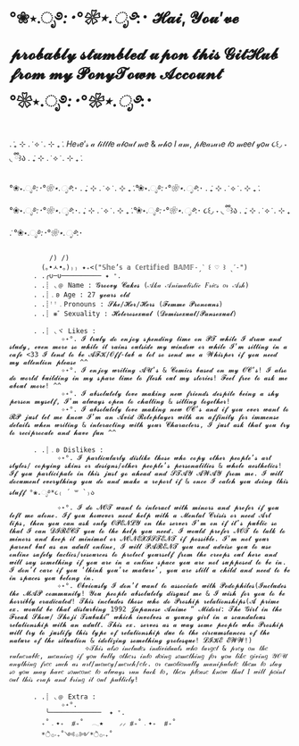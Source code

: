# °❀⋆.ೃ࿔*:･°❀⋆.ೃ࿔*:･ 𝓗𝓪𝓲, 𝓨𝓸𝓾’𝓿𝓮 𝓹𝓻𝓸𝓫𝓪𝓫𝓵𝔂 𝓼𝓽𝓾𝓶𝓫𝓵𝓮𝓭 𝓾𝓹𝓸𝓷 𝓽𝓱𝓲𝓼 𝓖𝓲𝓽𝓗𝓾𝓫 𝓯𝓻𝓸𝓶 𝓶𝔂 𝓟𝓸𝓷𝔂𝓣𝓸𝔀𝓷 𝓐𝓬𝓬𝓸𝓾𝓷𝓽 °❀⋆.ೃ࿔*:･°❀⋆.ೃ࿔*:･

 . ݁₊ ⊹ . ݁ ⟡ ݁ . ⊹ ₊ ݁. 𝐻𝑒𝓇𝑒’𝓈 𝒶 𝓁𝒾𝓉𝓉𝓁𝑒 𝒶𝒷𝑜𝓊𝓉 𝓂𝑒 & 𝓌𝒽𝑜 𝐼 𝒶𝓂, 𝓅𝓁𝑒𝒶𝓈𝓊𝓇𝑒 𝓉𝑜 𝓂𝑒𝑒𝓉 𝓎𝑜𝓊 ૮꒰◞ ˕ ◟ ྀི꒱ა . ݁₊ ⊹ . ݁ ⟡ ݁ . ⊹ ₊ ݁. 
 
°❀⋆.ೃ࿔*:･°❀⋆.ೃ࿔*:･ . ݁₊ ⊹ . ݁ ⟡ ݁ . ⊹ ₊ ݁.°❀⋆.ೃ࿔*:･°❀⋆.ೃ࿔*:･ . ݁₊ ⊹ . ݁ ⟡ ݁ . ⊹ ₊ ݁.  °❀⋆.ೃ࿔*:･°❀⋆.ೃ࿔*:･. ݁₊ ⊹ . ݁ ⟡ ݁ . ⊹ ₊ ݁.°❀⋆.ೃ࿔*:･°❀⋆.ೃ࿔*:･ ૮꒰◞ ˕ ◟ ྀི꒱ა . ݁₊ ⊹ . ݁ ⟡ ݁ . ⊹ ₊ ݁. °❀⋆.ೃ࿔*:･°❀⋆.ೃ࿔*:･  
          
              /) /)
            (｡•ㅅ•｡)₎₎ ✦₊<("𝕊𝕙𝕖’𝕤 𝕒 ℂ𝕖𝕣𝕥𝕚𝕗𝕚𝕖𝕕 𝔹𝔸𝕄𝔽˗ˏˋ ꒰ ♡ ꒱ ˎˊ˗")
          . .╭∪─∪────────── ✦ ⁺.
          . .┊ ◟﹫ Name : 𝓖𝓻𝓸𝓸𝓿𝔂 𝓒𝓪𝓴𝓮𝓼 (𝒜𝓀𝒶 𝒜𝓃𝒾𝓂𝒶𝓁𝒾𝓈𝓉𝒾𝒸 𝐹𝓇𝒾𝑒𝓈 𝑜𝓇 𝒜𝓈𝒽)
          . .┊﹒𐐪 Age : 27 𝔂𝓮𝓪𝓻𝓼 𝓸𝓵𝓭
          . .┊ꜝꜝ﹒Pronouns : 𝓢𝓱𝓮/𝓗𝓮𝓻/𝓗𝓮𝓻𝓼 (𝓕𝓮𝓶𝓶𝓮 𝓟𝓻𝓸𝓷𝓸𝓾𝓷𝓼)
          . .┊ ⨳゛Sexuality : 𝓗𝓮𝓽𝓮𝓻𝓸𝓼𝓮𝔁𝓾𝓪𝓵 (𝓓𝓮𝓶𝓲𝓼𝓮𝔁𝓾𝓪𝓵/𝓟𝓪𝓷𝓼𝓮𝔁𝓾𝓪𝓵)
          
          . .┊ ◟ヾ Likes : 
                 ✧˖°. 𝓘 𝓽𝓻𝓾𝓵𝔂 𝓭𝓸 𝓮𝓷𝓳𝓸𝔂 𝓼𝓹𝓮𝓷𝓭𝓲𝓷𝓰 𝓽𝓲𝓶𝓮 𝓸𝓷 𝓟𝓣 𝔀𝓱𝓲𝓵𝓮 𝓘 𝓭𝓻𝓪𝔀 𝓪𝓷𝓭 𝓼𝓽𝓾𝓭𝔂, 𝓮𝓿𝓮𝓷 𝓶𝓸𝓻𝓮 𝓼𝓸 𝔀𝓱𝓲𝓵𝓮 𝓲𝓽 𝓻𝓪𝓲𝓷𝓼 𝓸𝓾𝓽𝓼𝓲𝓭𝓮 𝓶𝔂 𝔀𝓲𝓷𝓭𝓸𝔀 𝓸𝓻 𝔀𝓱𝓲𝓵𝓮 𝓘’𝓶 𝓼𝓲𝓽𝓽𝓲𝓷𝓰 𝓲𝓷 𝓪 𝓬𝓪𝓯𝓮 <33 𝓘 𝓽𝓮𝓷𝓭 𝓽𝓸 𝓫𝓮 𝓐𝓕𝓚/𝓞𝓯𝓯-𝓽𝓪𝓫 𝓪 𝓵𝓸𝓽 𝓼𝓸 𝓼𝓮𝓷𝓭 𝓶𝓮 𝓪 𝓦𝓱𝓲𝓼𝓹𝓮𝓻 𝓲𝓯 𝔂𝓸𝓾 𝓷𝓮𝓮𝓭 𝓶𝔂 𝓪𝓽𝓽𝓮𝓷𝓽𝓲𝓸𝓷 𝓹𝓵𝓮𝓪𝓼𝓮 ^^  
                 ✧˖°. 𝓘 𝓮𝓷𝓳𝓸𝔂 𝔀𝓻𝓲𝓽𝓲𝓷𝓰 𝓐𝓤’𝓼 & 𝓒𝓸𝓶𝓲𝓬𝓼 𝓫𝓪𝓼𝓮𝓭 𝓸𝓷 𝓶𝔂 𝓞𝓒’𝓼! 𝓘 𝓪𝓵𝓼𝓸 𝓭𝓸 𝔀𝓸𝓻𝓵𝓭 𝓫𝓾𝓲𝓵𝓭𝓲𝓷𝓰 𝓲𝓷 𝓶𝔂 𝓼𝓹𝓪𝓻𝓮 𝓽𝓲𝓶𝓮 𝓽𝓸 𝓯𝓵𝓮𝓼𝓱 𝓸𝓾𝓽 𝓶𝔂 𝓼𝓽𝓸𝓻𝓲𝓮𝓼! 𝓕𝓮𝓮𝓵 𝓯𝓻𝓮𝓮 𝓽𝓸 𝓪𝓼𝓴 𝓶𝓮 𝓪𝓫𝓸𝓾𝓽 𝓶𝓸𝓻𝓮! ^^
                 ✧˖°. 𝓘 𝓪𝓫𝓼𝓸𝓵𝓾𝓽𝓮𝓵𝔂 𝓵𝓸𝓿𝓮 𝓶𝓪𝓴𝓲𝓷𝓰 𝓷𝓮𝔀 𝓯𝓻𝓲𝓮𝓷𝓭𝓼 𝓭𝓮𝓼𝓹𝓲𝓽𝓮 𝓫𝓮𝓲𝓷𝓰 𝓪 𝓼𝓱𝔂 𝓹𝓮𝓻𝓼𝓸𝓷 𝓶𝔂𝓼𝓮𝓵𝓯, 𝓘’𝓶 𝓪𝓵𝔀𝓪𝔂𝓼 𝓸𝓹𝓮𝓷 𝓽𝓸 𝓬𝓱𝓪𝓽𝓽𝓲𝓷𝓰 & 𝓼𝓲𝓽𝓽𝓲𝓷𝓰 𝓽𝓸𝓰𝓮𝓽𝓱𝓮𝓻!
                 ✧˖°. 𝓘 𝓪𝓫𝓼𝓸𝓵𝓾𝓽𝓮𝓵𝔂 𝓵𝓸𝓿𝓮 𝓶𝓪𝓴𝓲𝓷𝓰 𝓷𝓮𝔀 𝓞𝓒’𝓼 𝓪𝓷𝓭 𝓲𝓯 𝔂𝓸𝓾 𝓮𝓿𝓮𝓻 𝔀𝓪𝓷𝓽 𝓽𝓸 𝓡𝓟 𝓳𝓾𝓼𝓽 𝓵𝓮𝓽 𝓶𝓮 𝓴𝓷𝓸𝔀 𝓘’𝓶 𝓪𝓷 𝓐𝓿𝓲𝓭 𝓡𝓸𝓵𝓮𝓹𝓵𝓪𝔂𝓮𝓻 𝔀𝓲𝓽𝓱 𝓪𝓷 𝓪𝓯𝓯𝓲𝓷𝓲𝓽𝔂 𝓯𝓸𝓻 𝓲𝓶𝓶𝓮𝓷𝓼𝓮 𝓭𝓮𝓽𝓪𝓲𝓵𝓼 𝔀𝓱𝓮𝓷 𝔀𝓻𝓲𝓽𝓲𝓷𝓰 & 𝓲𝓷𝓽𝓮𝓻𝓪𝓬𝓽𝓲𝓷𝓰 𝔀𝓲𝓽𝓱 𝔂𝓸𝓾𝓻 𝓒𝓱𝓪𝓻𝓪𝓬𝓽𝓮𝓻𝓼, 𝓘 𝓳𝓾𝓼𝓽 𝓪𝓼𝓴 𝓽𝓱𝓪𝓽 𝔂𝓸𝓾 𝓽𝓻𝔂 𝓽𝓸 𝓻𝓮𝓬𝓲𝓹𝓻𝓸𝓬𝓪𝓽𝓮 𝓪𝓷𝓭 𝓱𝓪𝓿𝓮 𝓯𝓾𝓷 ^^
                 
          . .┊﹒𐐪 Dislikes : 
                ✧˖°. 𝓘 𝓹𝓪𝓻𝓽𝓲𝓬𝓾𝓵𝓪𝓻𝓵𝔂 𝓭𝓲𝓼𝓵𝓲𝓴𝓮 𝓽𝓱𝓸𝓼𝓮 𝔀𝓱𝓸 𝓬𝓸𝓹𝔂 𝓸𝓽𝓱𝓮𝓻 𝓹𝓮𝓸𝓹𝓵𝓮’𝓼 𝓪𝓻𝓽 𝓼𝓽𝔂𝓵𝓮𝓼/ 𝓬𝓸𝓹𝔂𝓲𝓷𝓰 𝓼𝓴𝓲𝓷𝓼 𝓸𝓻 𝓭𝓮𝓼𝓲𝓰𝓷𝓼/𝓸𝓽𝓱𝓮𝓻 𝓹𝓮𝓸𝓹𝓵𝓮’𝓼 𝓹𝓮𝓻𝓼𝓸𝓷𝓪𝓵𝓲𝓽𝓲𝓮𝓼 & 𝔀𝓱𝓸𝓵𝓮 𝓪𝓮𝓼𝓽𝓱𝓮𝓽𝓲𝓬𝓼! 𝓘𝓯 𝔂𝓸𝓾 𝓹𝓪𝓻𝓽𝓲𝓬𝓲𝓹𝓪𝓽𝓮 𝓲𝓷 𝓽𝓱𝓲𝓼 𝓳𝓾𝓼𝓽 𝓰𝓸 𝓪𝓱𝓮𝓪𝓭 𝓪𝓷𝓭 𝓢𝓣𝓐𝓨 𝓐𝓦𝓐𝓨 𝓯𝓻𝓸𝓶 𝓶𝓮. 𝓘 𝔀𝓲𝓵𝓵 𝓭𝓸𝓬𝓾𝓶𝓮𝓷𝓽 𝓮𝓿𝓮𝓻𝔂𝓽𝓱𝓲𝓷𝓰 𝔂𝓸𝓾 𝓭𝓸 𝓪𝓷𝓭 𝓶𝓪𝓴𝓮 𝓪 𝓻𝓮𝓹𝓸𝓻𝓽 𝓲𝓯 & 𝓸𝓷𝓬𝓮 𝓘 𝓬𝓪𝓽𝓬𝓱 𝔂𝓸𝓾 𝓭𝓸𝓲𝓷𝓰 𝓽𝓱𝓲𝓼 𝓼𝓽𝓾𝓯𝓯 °❀.ೃ࿔*૮₍ ´ ꒳ `₎ა
                ✧˖°. 𝓘 𝓭𝓸 𝓝𝓞𝓣 𝔀𝓪𝓷𝓽 𝓽𝓸 𝓲𝓷𝓽𝓮𝓻𝓪𝓬𝓽 𝔀𝓲𝓽𝓱 𝓶𝓲𝓷𝓸𝓻𝓼 𝓪𝓷𝓭 𝓹𝓻𝓮𝓯𝓮𝓻 𝓲𝓯 𝔂𝓸𝓾 𝓵𝓮𝓯𝓽 𝓶𝓮 𝓪𝓵𝓸𝓷𝓮. 𝓘𝓯 𝔂𝓸𝓾 𝓱𝓸𝔀𝓮𝓿𝓮𝓻 𝓷𝓮𝓮𝓭 𝓱𝓮𝓵𝓹 𝔀𝓲𝓽𝓱 𝓪 𝓜𝓮𝓷𝓽𝓪𝓵 𝓒𝓻𝓲𝓼𝓲𝓼 𝓸𝓻 𝓷𝓮𝓮𝓭 𝓐𝓻𝓽 𝓽𝓲𝓹𝓼, 𝓽𝓱𝓮𝓷 𝔂𝓸𝓾 𝓬𝓪𝓷 𝓪𝓼𝓴 𝓸𝓷𝓵𝔂 𝓞𝓟𝓔𝓝𝓛𝓨 𝓸𝓷 𝓽𝓱𝓮 𝓼𝓮𝓻𝓿𝓮𝓻 𝓘’𝓶 𝓸𝓷 𝓲𝓯 𝓲𝓽’𝓼 𝓹𝓾𝓫𝓵𝓲𝓬 𝓼𝓸 𝓽𝓱𝓪𝓽 𝓘 𝓬𝓪𝓷 𝓓𝓘𝓡𝓔𝓒𝓣 𝔂𝓸𝓾 𝓽𝓸 𝓽𝓱𝓮 𝓱𝓮𝓵𝓹 𝔂𝓸𝓾 𝓷𝓮𝓮𝓭. 𝓘 𝔀𝓸𝓾𝓵𝓭 𝓹𝓻𝓮𝓯𝓮𝓻 𝓝𝓞𝓣 𝓽𝓸 𝓽𝓪𝓵𝓴 𝓽𝓸 𝓶𝓲𝓷𝓸𝓻𝓼 𝓪𝓷𝓭 𝓴𝓮𝓮𝓹 𝓲𝓽 𝓶𝓲𝓷𝓲𝓶𝓪𝓵 𝓸𝓻 𝓝𝓞𝓝𝓔𝓧𝓘𝓢𝓣𝓔𝓝𝓣 𝓲𝓯 𝓹𝓸𝓼𝓼𝓲𝓫𝓵𝓮. 𝓘’𝓶 𝓷𝓸𝓽 𝔂𝓸𝓾𝓻 𝓹𝓪𝓻𝓮𝓷𝓽 𝓫𝓾𝓽 𝓪𝓼 𝓪𝓷 𝓪𝓭𝓾𝓵𝓽 𝓸𝓷𝓵𝓲𝓷𝓮, 𝓘 𝔀𝓲𝓵𝓵 𝓟𝓐𝓡𝓔𝓝𝓣 𝔂𝓸𝓾 𝓪𝓷𝓭 𝓪𝓭𝓿𝓲𝓼𝓮 𝔂𝓸𝓾 𝓽𝓸 𝓾𝓼𝓮 𝓸𝓷𝓵𝓲𝓷𝓮 𝓼𝓪𝓯𝓮𝓽𝔂 𝓽𝓪𝓬𝓽𝓲𝓬𝓼/𝓻𝓮𝓼𝓸𝓾𝓻𝓬𝓮𝓼 𝓽𝓸 𝓹𝓻𝓸𝓽𝓮𝓬𝓽 𝔂𝓸𝓾𝓻𝓼𝓮𝓵𝓯 𝓯𝓻𝓸𝓶 𝓽𝓱𝓮 𝓬𝓻𝓮𝓮𝓹𝓼 𝓸𝓾𝓽 𝓱𝓮𝓻𝓮 𝓪𝓷𝓭 𝔀𝓲𝓵𝓵 𝓼𝓪𝔂 𝓼𝓸𝓶𝓮𝓽𝓱𝓲𝓷𝓰 𝓲𝓯 𝔂𝓸𝓾 𝓪𝓻𝓮 𝓲𝓷 𝓪 𝓸𝓷𝓵𝓲𝓷𝓮 𝓼𝓹𝓪𝓬𝓮 𝔂𝓸𝓾 𝓪𝓻𝓮 𝓷𝓸𝓽 𝓼𝓾𝓹𝓹𝓸𝓼𝓮𝓭 𝓽𝓸 𝓫𝓮 𝓲𝓷. 𝓘 𝓭𝓸𝓷’𝓽 𝓬𝓪𝓻𝓮 𝓲𝓯 𝔂𝓸𝓾 ‘𝓽𝓱𝓲𝓷𝓴 𝔂𝓸𝓾’𝓻𝓮 𝓶𝓪𝓽𝓾𝓻𝓮’, 𝔂𝓸𝓾 𝓪𝓻𝓮 𝓼𝓽𝓲𝓵𝓵 𝓪 𝓬𝓱𝓲𝓵𝓭 𝓪𝓷𝓭 𝓷𝓮𝓮𝓭 𝓽𝓸 𝓫𝓮 𝓲𝓷 𝓼𝓹𝓪𝓬𝓮𝓼 𝔂𝓸𝓾 𝓫𝓮𝓵𝓸𝓷𝓰 𝓲𝓷.
                ✧˖°. 𝓞𝓫𝓿𝓲𝓸𝓾𝓼𝓵𝔂 𝓘 𝓭𝓸𝓷’𝓽 𝔀𝓪𝓷𝓽 𝓽𝓸 𝓪𝓼𝓼𝓸𝓬𝓲𝓪𝓽𝓮 𝔀𝓲𝓽𝓱 𝓟𝓮𝓭𝓸𝓹𝓱𝓲𝓵𝓮𝓼(𝓘𝓷𝓬𝓵𝓾𝓭𝓮𝓼 𝓽𝓱𝓮 𝓜𝓐𝓟 𝓬𝓸𝓶𝓶𝓾𝓷𝓲𝓽𝔂! 𝓨𝓸𝓾 𝓹𝓮𝓸𝓹𝓵𝓮 𝓪𝓫𝓼𝓸𝓵𝓾𝓽𝓮𝓵𝔂 𝓭𝓲𝓼𝓰𝓾𝓼𝓽 𝓶𝓮 & 𝓘 𝔀𝓲𝓼𝓱 𝓯𝓸𝓻 𝔂𝓸𝓾 𝓽𝓸 𝓫𝓮 𝓱𝓸𝓻𝓻𝓲𝓫𝓵𝔂 𝓮𝓻𝓪𝓭𝓲𝓬𝓪𝓽𝓮𝓭! 𝓣𝓱𝓲𝓼 𝓲𝓷𝓬𝓵𝓾𝓭𝓮𝓼 𝓽𝓱𝓸𝓼𝓮 𝔀𝓱𝓸 𝓭𝓸 𝓟𝓻𝓸𝓼𝓱𝓲𝓹 𝓻𝓮𝓵𝓪𝓽𝓲𝓸𝓷𝓼𝓱𝓲𝓹𝓼(𝓐 𝓹𝓻𝓲𝓶𝓮 𝓮𝔁. 𝔀𝓸𝓾𝓵𝓭 𝓫𝓮 𝓽𝓱𝓪𝓽 𝓭𝓲𝓼𝓽𝓾𝓻𝓫𝓲𝓷𝓰 1992 𝓙𝓪𝓹𝓪𝓷𝓮𝓼𝓮 𝓐𝓷𝓲𝓶𝓮 “ 𝓜𝓲𝓭𝓸𝓻𝓲: 𝓣𝓱𝓮 𝓖𝓲𝓻𝓵 𝓲𝓷 𝓽𝓱𝓮 𝓕𝓻𝓮𝓪𝓴 𝓢𝓱𝓸𝔀/ 𝓢𝓱𝓸𝓳𝓲 𝓣𝓼𝓾𝓫𝓪𝓴𝓲” 𝔀𝓱𝓲𝓬𝓱 𝓲𝓷𝓿𝓸𝓵𝓿𝓮𝓼 𝓪 𝔂𝓸𝓾𝓷𝓰 𝓰𝓲𝓻𝓵 𝓲𝓷 𝓪 𝓼𝓬𝓪𝓷𝓭𝓪𝓵𝓸𝓾𝓼 𝓻𝓮𝓵𝓪𝓽𝓲𝓸𝓷𝓼𝓱𝓲𝓹 𝔀𝓲𝓽𝓱 𝓪𝓷 𝓪𝓭𝓾𝓵𝓽. 𝓣𝓱𝓲𝓼 𝓮𝔁. 𝓼𝓮𝓻𝓿𝓮𝓼 𝓪𝓼 𝓪 𝔀𝓪𝔂 𝓼𝓸𝓶𝓮 𝓹𝓮𝓸𝓹𝓵𝓮 𝔀𝓱𝓸 𝓟𝓻𝓸𝓼𝓱𝓲𝓹 𝔀𝓲𝓵𝓵 𝓽𝓻𝔂 𝓽𝓸 𝓳𝓾𝓼𝓽𝓲𝓯𝔂 𝓽𝓱𝓲𝓼 𝓽𝔂𝓹𝓮 𝓸𝓯 𝓻𝓮𝓵𝓪𝓽𝓲𝓸𝓷𝓼𝓱𝓲𝓹 𝓭𝓾𝓮 𝓽𝓸 𝓽𝓱𝓮 𝓬𝓲𝓻𝓬𝓾𝓶𝓼𝓽𝓪𝓷𝓬𝓮𝓼 𝓸𝓯 𝓽𝓱𝓮 𝓷𝓪𝓽𝓾𝓻𝓮 𝓸𝓯 𝓽𝓱𝓮 𝓼𝓲𝓽𝓾𝓪𝓽𝓲𝓸𝓷 & 𝓲𝓭𝓸𝓵𝓲𝔃𝓲𝓷𝓰 𝓼𝓸𝓶𝓮𝓽𝓱𝓲𝓷𝓰 𝓰𝓻𝓸𝓽𝓮𝓼𝓺𝓾𝓮! 𝓛𝓘𝓚𝓔 𝓔𝓦𝓦!)
                       ⟡𝒯𝒽𝒾𝓈 𝒶𝓁𝓈𝑜 𝒾𝓃𝒸𝓁𝓊𝒹𝑒𝓈 𝒾𝓃𝒹𝒾𝓋𝒾𝒹𝓊𝒶𝓁𝓈 𝓌𝒽𝑜 𝓉𝒶𝓇𝑔𝑒𝓉 & 𝓅𝓇𝑒𝓎 𝑜𝓃 𝓉𝒽𝑒 𝓋𝓊𝓁𝓃𝑒𝓇𝒶𝒷𝓁𝑒, 𝓂𝑒𝒶𝓃𝒾𝓃𝑔 𝒾𝒻 𝓎𝑜𝓊 𝒷𝓊𝓁𝓁𝓎 𝑜𝓉𝒽𝑒𝓇𝓈 𝒾𝓃𝓉𝑜 𝒹𝑜𝒾𝓃𝑔 𝓈𝑜𝓂𝑒𝓉𝒽𝒾𝓃𝑔 𝒻𝑜𝓇 𝓎𝑜𝓊 𝓁𝒾𝓀𝑒 𝑔𝒾𝓋𝒾𝓃𝑔 𝒴𝒪𝒰  𝒶𝓃𝓎𝓉𝒽𝒾𝓃𝑔 𝒻𝓇𝑒𝑒 𝓈𝓊𝒸𝒽 𝒶𝓈 𝒶𝓇𝓉/𝓂𝑜𝓃𝑒𝓎/𝓂𝑒𝓇𝒸𝒽/𝑒𝓉𝒸. 𝑜𝓇 𝑒𝓂𝑜𝓉𝒾𝑜𝓃𝒶𝓁𝓁𝓎 𝓂𝒶𝓃𝒾𝓅𝓊𝓁𝒶𝓉𝑒 𝓉𝒽𝑒𝓂 𝓉𝑜 𝓈𝓉𝒶𝓎 𝓈𝑜 𝓎𝑜𝓊 𝓂𝒶𝓎 𝒽𝒶𝓋𝑒 𝓈𝑜𝓂𝑒𝑜𝓃𝑒 𝓉𝑜 𝒶𝓁𝓌𝒶𝓎𝓈 𝓇𝓊𝓃 𝒷𝒶𝒸𝓀 𝓉𝑜, 𝓉𝒽𝑒𝓃 𝓅𝓁𝑒𝒶𝓈𝑒 𝓀𝓃𝑜𝓌 𝓉𝒽𝒶𝓉 𝐼 𝓌𝒾𝓁𝓁 𝓅𝑜𝒾𝓃𝓉 𝑜𝓊𝓉 𝓉𝒽𝒾𝓈 𝒸𝓇𝒶𝓅 𝒶𝓃𝒹 𝒷𝓇𝒾𝓃𝑔 𝒾𝓉 𝑜𝓊𝓉 𝓅𝓊𝒷𝓁𝒾𝒸𝓁𝓎!
                       
          . .┊ ◟﹫ Extra : 
                 ✧˖°.
             ╰─────────────  ✦ ⁺.
            ₊˚﹒✦₊  ⧣₊˚  𓂃★    ⸝⸝ ⧣₊˚﹒✦₊  ⧣₊˚
            *ੈ✩‧₊˚༺☆༻*ੈ✩‧₊˚
